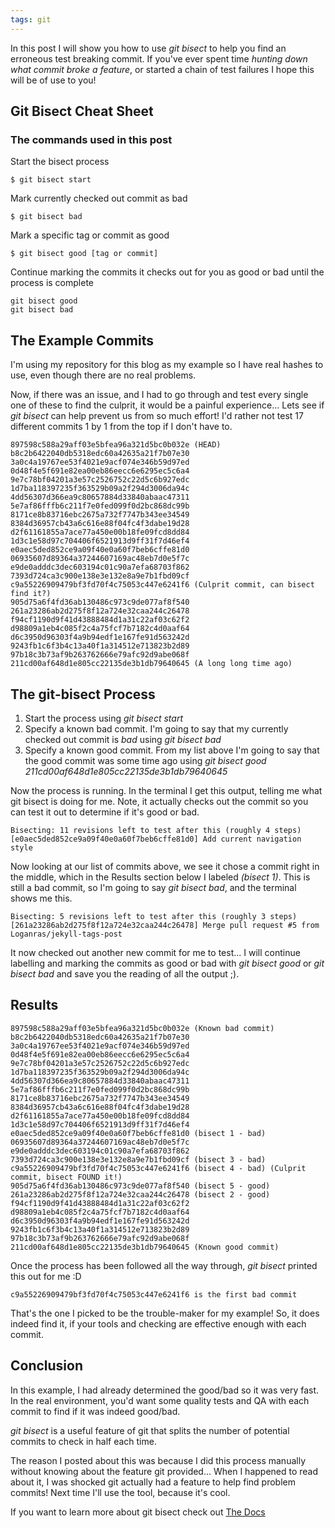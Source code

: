 ```yaml
---
tags: git
---
```


In this post I will show you how to use _git bisect_ to help you find an erroneous test breaking commit. If you've ever spent time _hunting down what commit broke a feature_, or started a chain of test failures I hope this will be of use to you!

## Git Bisect Cheat Sheet
### The commands used in this post

Start the bisect process
```
$ git bisect start
```

Mark currently checked out commit as bad
```
$ git bisect bad
```

Mark a specific tag or commit as good
```
$ git bisect good [tag or commit]
```

Continue marking the commits it checks out for you as good or bad until the process is complete
```
git bisect good
git bisect bad
```

## The Example Commits
I'm using my repository for this blog as my example so I have real hashes to use, even though there are no real problems.

Now, if there was an issue, and I had to go through and test every single one of these to find the culprit, it would be a painful experience...  Lets see if _git bisect_ can help prevent us from so much effort!  I'd rather not test 17 different commits 1 by 1 from the top if I don't have to.

```
897598c588a29aff03e5bfea96a321d5bc0b032e (HEAD)
b8c2b6422040db5318edc60a42635a21f7b07e30
3a0c4a19767ee53f4021e9acf074e346b59d97ed
0d48f4e5f691e82ea00eb86eecc6e6295ec5c6a4
9e7c78bf04201a3e57c2526752c22d5c6b927edc
1d7ba118397235f363529b09a2f294d3006da94c
4dd56307d366ea9c80657884d33840abaac47311
5e7af86fffb6c211f7e0fed099f0d2bc868dc99b
8171ce8b83716ebc2675a732f7747b343ee34549
8384d36957cb43a6c616e88f04fc4f3dabe19d28
d2f61161855a7ace77a450e00b18fe09fcd8dd84
1d3c1e58d97c704406f6521913d9ff31f7d46ef4
e0aec5ded852ce9a09f40e0a60f7beb6cffe81d0
06935607d89364a37244607169ac48eb7d0e5f7c
e9de0adddc3dec603194c01c90a7efa68703f862
7393d724ca3c900e138e3e132e8a9e7b1fbd09cf
c9a55226909479bf3fd70f4c75053c447e6241f6 (Culprit commit, can bisect find it?)
905d75a6f4fd36ab130486c973c9de077af8f540
261a23286ab2d275f8f12a724e32caa244c26478
f94cf1190d9f41d43888484d1a31c22af03c62f2
d98809a1eb4c085f2c4a75fcf7b7182c4d0aaf64
d6c3950d96303f4a9b94edf1e167fe91d563242d
9243fb1c6f3b4c13a40f1a314512e713823b2d89
97b18c3b73af9b263762666e79afc92d9abe068f
211cd00af648d1e805cc22135de3b1db79640645 (A long long time ago)
```

## The git-bisect Process
1. Start the process using _git bisect start_
1. Specify a known bad commit. I'm going to say that my currently checked out commit is _bad_ using _git bisect bad_
1. Specify a known good commit.  From my list above I'm going to say that the good commit was some time ago using _git bisect good 211cd00af648d1e805cc22135de3b1db79640645_

Now the process is running.  In the terminal I get this output, telling me what git bisect is doing for me.  Note, it actually checks out the commit so you can test it out to determine if it's good or bad.
```
Bisecting: 11 revisions left to test after this (roughly 4 steps)
[e0aec5ded852ce9a09f40e0a60f7beb6cffe81d0] Add current navigation style
```

Now looking at our list of commits above, we see it chose a commit right in the middle, which in the Results section below I labeled _(bisect 1)_.  This is still a bad commit, so I'm going to say _git bisect bad_, and the terminal shows me this.
```
Bisecting: 5 revisions left to test after this (roughly 3 steps)
[261a23286ab2d275f8f12a724e32caa244c26478] Merge pull request #5 from Loganras/jekyll-tags-post
```

It now checked out another new commit for me to test... I will continue labelling and marking the commits as good or bad with _git bisect good_ or _git bisect bad_ and save you the reading of all the output ;).

## Results

```
897598c588a29aff03e5bfea96a321d5bc0b032e (Known bad commit)
b8c2b6422040db5318edc60a42635a21f7b07e30
3a0c4a19767ee53f4021e9acf074e346b59d97ed
0d48f4e5f691e82ea00eb86eecc6e6295ec5c6a4
9e7c78bf04201a3e57c2526752c22d5c6b927edc
1d7ba118397235f363529b09a2f294d3006da94c
4dd56307d366ea9c80657884d33840abaac47311
5e7af86fffb6c211f7e0fed099f0d2bc868dc99b
8171ce8b83716ebc2675a732f7747b343ee34549
8384d36957cb43a6c616e88f04fc4f3dabe19d28
d2f61161855a7ace77a450e00b18fe09fcd8dd84
1d3c1e58d97c704406f6521913d9ff31f7d46ef4
e0aec5ded852ce9a09f40e0a60f7beb6cffe81d0 (bisect 1 - bad)
06935607d89364a37244607169ac48eb7d0e5f7c
e9de0adddc3dec603194c01c90a7efa68703f862
7393d724ca3c900e138e3e132e8a9e7b1fbd09cf (bisect 3 - bad)
c9a55226909479bf3fd70f4c75053c447e6241f6 (bisect 4 - bad) (Culprit commit, bisect FOUND it!)
905d75a6f4fd36ab130486c973c9de077af8f540 (bisect 5 - good)
261a23286ab2d275f8f12a724e32caa244c26478 (bisect 2 - good)
f94cf1190d9f41d43888484d1a31c22af03c62f2
d98809a1eb4c085f2c4a75fcf7b7182c4d0aaf64
d6c3950d96303f4a9b94edf1e167fe91d563242d
9243fb1c6f3b4c13a40f1a314512e713823b2d89
97b18c3b73af9b263762666e79afc92d9abe068f
211cd00af648d1e805cc22135de3b1db79640645 (Known good commit)
```

Once the process has been followed all the way through, _git bisect_ printed this out for me :D
```
c9a55226909479bf3fd70f4c75053c447e6241f6 is the first bad commit
```

That's the one I picked to be the trouble-maker for my example!  So, it does indeed find it, if your tools and checking are effective enough with each commit.

## Conclusion

In this example, I had already determined the good/bad so it was very fast.  In the real environment, you'd want some quality tests and QA with each commit to find if it was indeed good/bad.

_git bisect_ is a useful feature of git that splits the number of potential commits to check in half each time.

The reason I posted about this was because I did this process manually without knowing about the feature git provided...  When I happened to read about it, I was shocked git actually had a feature to help find problem commits!  Next time I'll use the tool, because it's cool.

If you want to learn more about git bisect check out [The Docs](https://git-scm.com/docs/git-bisect)